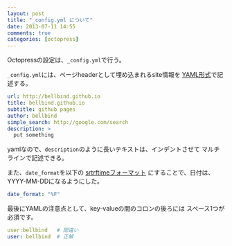 ```yaml
---
layout: post
title: "_config.yml について"
date: 2013-07-11 14:55
comments: true
categories: [octopress]
---
```


Octopressの設定は、``_config.yml``で行う。

<!-- more -->

``_config.yml``には、ページheaderとして埋め込まれるsite情報を
[YAML形式](http://magazine.rubyist.net/?0009-YAML)で記述する。

```yaml
url: http://bellbind.github.io
title: bellbind.github.io
subtitle: github pages
author: bellbind
simple_search: http://google.com/search
description: >
  put something
```

yamlなので、``description``のように長いテキストは、インデントさせて
マルチラインで記述できる。

また、``date_format``を以下の
[srtrftimeフォーマット](http://doc.ruby-lang.org/ja/1.9.3/method/Time/i/strftime.html)
にすることで、日付は、YYYY-MM-DDになるようにした。

```yaml
date_format: "%F"
```

最後にYAMLの注意点として、key-valueの間のコロンの後ろには
スペース1つが必須です。

```yaml
user:bellbind   # 間違い
user: bellbind  # 正解
```

